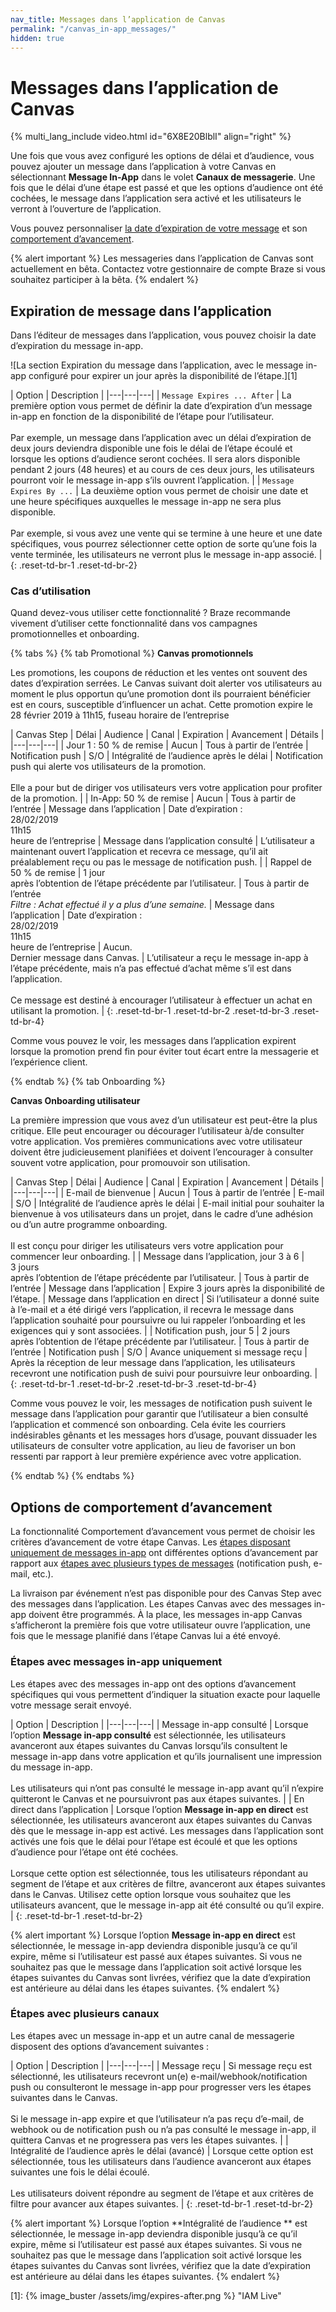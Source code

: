 ```yaml
---
nav_title: Messages dans l’application de Canvas
permalink: "/canvas_in-app_messages/"
hidden: true
---
```


# Messages dans l’application de Canvas

{% multi_lang_include video.html id="6X8E20BlblI" align="right" %}

Une fois que vous avez configuré les options de délai et d’audience, vous pouvez ajouter un message dans l’application à votre Canvas en sélectionnant **Message In-App** dans le volet **Canaux de messagerie**. Une fois que le délai d’une étape est passé et que les options d’audience ont été cochées, le message dans l’application sera activé et les utilisateurs le verront à l’ouverture de l’application.

Vous pouvez personnaliser [la date d’expiration de votre message](#in-app-message-expiration) et son [comportement d’avancement](#advancement-behavior-options).

{% alert important %}
Les messageries dans l’application de Canvas sont actuellement en bêta. Contactez votre gestionnaire de compte Braze si vous souhaitez participer à la bêta.
{% endalert %}

## Expiration de message dans l’application

Dans l’éditeur de messages dans l’application, vous pouvez choisir la date d’expiration du message in-app.

![La section Expiration du message dans l’application, avec le message in-app configuré pour expirer un jour après la disponibilité de l’étape.][1]

| Option | Description |
|---|---|---|
| `Message Expires ... After` | La première option vous permet de définir la date d’expiration d’un message in-app en fonction de la disponibilité de l’étape pour l’utilisateur. <br> <br> Par exemple, un message dans l’application avec un délai d’expiration de deux jours deviendra disponible une fois le délai de l’étape écoulé et lorsque les options d’audience seront cochées. Il sera alors disponible pendant 2 jours (48 heures) et au cours de ces deux jours, les utilisateurs pourront voir le message in-app s’ils ouvrent l’application. |
| `Message Expires By ...` | La deuxième option vous permet de choisir une date et une heure spécifiques auxquelles le message in-app ne sera plus disponible. <br> <br> Par exemple, si vous avez une vente qui se termine à une heure et une date spécifiques, vous pourrez sélectionner cette option de sorte qu’une fois la vente terminée, les utilisateurs ne verront plus le message in-app associé. |
{: .reset-td-br-1 .reset-td-br-2}

### Cas d’utilisation

Quand devez-vous utiliser cette fonctionnalité ? Braze recommande vivement d’utiliser cette fonctionnalité dans vos campagnes promotionnelles et onboarding.

{% tabs %}
  {% tab Promotional %}
**Canvas promotionnels**

Les promotions, les coupons de réduction et les ventes ont souvent des dates d’expiration serrées. Le Canvas suivant doit alerter vos utilisateurs au moment le plus opportun qu’une promotion dont ils pourraient bénéficier est en cours, susceptible d’influencer un achat. Cette promotion expire le 28 février 2019 à 11h15, fuseau horaire de l’entreprise

| Canvas Step | Délai | Audience | Canal | Expiration | Avancement | Détails |
|---|---|---|
| Jour 1 : 50 % de remise | Aucun | Tous à partir de l’entrée | Notification push | S/O | Intégralité de l’audience après le délai | Notification push qui alerte vos utilisateurs de la promotion. <br>  <br> Elle a pour but de diriger vos utilisateurs vers votre application pour profiter de la promotion. |
| In-App: 50 % de remise | Aucun | Tous à partir de l’entrée | Message dans l’application | Date d’expiration : <br> 28/02/2019 <br> 11h15 <br> heure de l’entreprise | Message dans l’application consulté | L’utilisateur a maintenant ouvert l’application et recevra ce message, qu’il ait préalablement reçu ou pas le message de notification push. |
| Rappel de 50 % de remise | 1 jour <br> après l’obtention de l’étape précédente par l’utilisateur. | Tous à partir de l’entrée <br> _Filtre : Achat effectué il y a plus d’une semaine._ | Message dans l’application |  Date d’expiration : <br> 28/02/2019 <br> 11h15 <br> heure de l’entreprise  | Aucun. <br> Dernier message dans Canvas. | L’utilisateur a reçu le message in-app à l’étape précédente, mais n’a pas effectué d’achat même s’il est dans l’application.  <br>  <br> Ce message est destiné à encourager l’utilisateur à effectuer un achat en utilisant la promotion. |
{: .reset-td-br-1 .reset-td-br-2 .reset-td-br-3  .reset-td-br-4}

Comme vous pouvez le voir, les messages dans l’application expirent lorsque la promotion prend fin pour éviter tout écart entre la messagerie et l’expérience client.

  {% endtab %}
  {% tab Onboarding %}

**Canvas Onboarding utilisateur**

La première impression que vous avez d’un utilisateur est peut-être la plus critique. Elle peut encourager ou décourager l’utilisateur à/de consulter votre application. Vos premières communications avec votre utilisateur doivent être judicieusement planifiées et doivent l’encourager à consulter souvent votre application, pour promouvoir son utilisation.

| Canvas Step | Délai | Audience | Canal | Expiration | Avancement | Détails |
|---|---|---|
| E-mail de bienvenue | Aucun | Tous à partir de l’entrée | E-mail | S/O | Intégralité de l’audience après le délai | E-mail initial pour souhaiter la bienvenue à vos utilisateurs dans un projet, dans le cadre d’une adhésion ou d’un autre programme onboarding. <br>  <br> Il est conçu pour diriger les utilisateurs vers votre application pour commencer leur onboarding. |
| Message dans l’application, jour 3 à 6 | 3 jours <br> après l’obtention de l’étape précédente par l’utilisateur. | Tous à partir de l’entrée | Message dans l’application | Expire 3 jours après la disponibilité de l’étape. | Message dans l’application en direct | Si l’utilisateur a donné suite à l’e-mail et a été dirigé vers l’application, il recevra le message dans l’application souhaité pour poursuivre ou lui rappeler l’onboarding et les exigences qui y sont associées. |
| Notification push, jour 5 | 2 jours <br> après l’obtention de l’étape précédente par l’utilisateur. | Tous à partir de l’entrée | Notification push |  S/O  | Avance uniquement si message reçu | Après la réception de leur message dans l’application, les utilisateurs recevront une notification push de suivi pour poursuivre leur onboarding. |
{: .reset-td-br-1 .reset-td-br-2 .reset-td-br-3  .reset-td-br-4}

Comme vous pouvez le voir, les messages de notification push suivent le message dans l’application pour garantir que l’utilisateur a bien consulté l’application et commencé son onboarding. Cela évite les courriers indésirables gênants et les messages hors d’usage, pouvant dissuader les utilisateurs de consulter votre application, au lieu de favoriser un bon ressenti par rapport à leur première expérience avec votre application.

  {% endtab %}
{% endtabs %}

## Options de comportement d’avancement

La fonctionnalité Comportement d’avancement vous permet de choisir les critères d’avancement de votre étape Canvas. Les [étapes disposant uniquement de messages in-app](#steps-with-in-app-messages-only) ont différentes options d’avancement par rapport aux [étapes avec plusieurs types de messages](#steps-with-multiple-message-channels) (notification push, e-mail, etc.).

La livraison par événement n’est pas disponible pour des Canvas Step avec des messages dans l’application. Les étapes Canvas avec des messages in-app doivent être programmés. À la place, les messages in-app Canvas s’afficheront la première fois que votre utilisateur ouvre l’application, une fois que le message planifié dans l’étape Canvas lui a été envoyé.

### Étapes avec messages in-app uniquement

Les étapes avec des messages in-app ont des options d’avancement spécifiques qui vous permettent d’indiquer la situation exacte pour laquelle votre message serait envoyé.

| Option | Description |
|---|---|---|
| Message in-app consulté | Lorsque l’option **Message in-app consulté** est sélectionnée, les utilisateurs avanceront aux étapes suivantes du Canvas lorsqu’ils consultent le message in-app dans votre application et qu’ils journalisent une impression du message in-app.  <br> <br> Les utilisateurs qui n’ont pas consulté le message in-app avant qu’il n’expire quitteront le Canvas et ne poursuivront pas aux étapes suivantes. |
| En direct dans l’application | Lorsque l’option **Message in-app en direct** est sélectionnée, les utilisateurs avanceront aux étapes suivantes du Canvas dès que le message in-app est activé. Les messages dans l’application sont activés une fois que le délai pour l’étape est écoulé et que les options d’audience pour l’étape ont été cochées.  <br> <br> Lorsque cette option est sélectionnée, tous les utilisateurs répondant au segment de l’étape et aux critères de filtre, avanceront aux étapes suivantes dans le Canvas. Utilisez cette option lorsque vous souhaitez que les utilisateurs avancent, que le message in-app ait été consulté ou qu’il expire. |
{: .reset-td-br-1 .reset-td-br-2}

{% alert important %}
Lorsque l’option **Message in-app en direct** est sélectionnée, le message in-app deviendra disponible jusqu’à ce qu’il expire, même si l’utilisateur est passé aux étapes suivantes. Si vous ne souhaitez pas que le message dans l’application soit activé lorsque les étapes suivantes du Canvas sont livrées, vérifiez que la date d’expiration est antérieure au délai dans les étapes suivantes.
{% endalert %}

### Étapes avec plusieurs canaux

Les étapes avec un message in-app et un autre canal de messagerie disposent des options d’avancement suivantes :

| Option | Description |
|---|---|---|
| Message reçu | Si message reçu est sélectionné, les utilisateurs recevront un(e) e-mail/webhook/notification push ou consulteront le message in-app pour progresser vers les étapes suivantes dans le Canvas. <br> <br> Si le message in-app expire et que l’utilisateur n’a pas reçu d’e-mail, de webhook ou de notification push ou n’a pas consulté le message in-app, il quittera Canvas et ne progressera pas vers les étapes suivantes. |
| Intégralité de l’audience après le délai (avancé) | Lorsque cette option est sélectionnée, tous les utilisateurs dans l’audience avanceront aux étapes suivantes une fois le délai écoulé.  <br> <br> Les utilisateurs doivent répondre au segment de l’étape et aux critères de filtre pour avancer aux étapes suivantes. |
{: .reset-td-br-1 .reset-td-br-2}

{% alert important %}
Lorsque l’option **Intégralité de l’audience ** est sélectionnée, le message in-app deviendra disponible jusqu’à ce qu’il expire, même si l’utilisateur est passé aux étapes suivantes. Si vous ne souhaitez pas que le message dans l’application soit activé lorsque les étapes suivantes du Canvas sont livrées, vérifiez que la date d’expiration est antérieure au délai dans les étapes suivantes.
{% endalert %}

[1]: {% image_buster /assets/img/expires-after.png %} "IAM Live"
